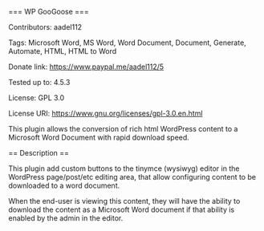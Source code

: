 === WP GooGoose ===

Contributors: aadel112

Tags: Microsoft Word, MS Word, Word Document, Document, Generate, Automate, HTML, HTML to Word

Donate link: https://www.paypal.me/aadel112/5

Tested up to: 4.5.3

License: GPL 3.0

License URI: https://www.gnu.org/licenses/gpl-3.0.en.html


This plugin allows the conversion of rich html WordPress content to a Microsoft Word Document with rapid download speed.


== Description ==

This plugin add custom buttons to the tinymce (wysiwyg) editor in the WordPress page/post/etc editing area, that allow configuring content to be downloaded to a word document.


When the end-user is viewing this content, they will have the ability to download the content as a Microsoft Word document if that ability is enabled by the admin in the editor.
